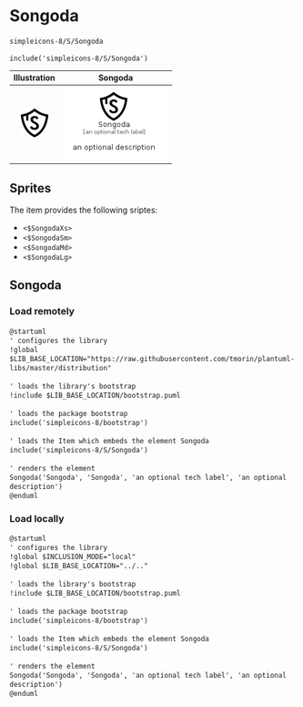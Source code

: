 # Songoda


```text
simpleicons-8/S/Songoda
```

```text
include('simpleicons-8/S/Songoda')
```



| Illustration | Songoda |
| :---: | :---: |
| ![illustration for Illustration](../../simpleicons-8/S/Songoda.png) | ![illustration for Songoda](../../simpleicons-8/S/Songoda.Local.png) |



## Sprites
The item provides the following sriptes:

- `<$SongodaXs>`
- `<$SongodaSm>`
- `<$SongodaMd>`
- `<$SongodaLg>`





## Songoda

### Load remotely
```plantuml
@startuml
' configures the library
!global $LIB_BASE_LOCATION="https://raw.githubusercontent.com/tmorin/plantuml-libs/master/distribution"

' loads the library's bootstrap
!include $LIB_BASE_LOCATION/bootstrap.puml

' loads the package bootstrap
include('simpleicons-8/bootstrap')

' loads the Item which embeds the element Songoda
include('simpleicons-8/S/Songoda')

' renders the element
Songoda('Songoda', 'Songoda', 'an optional tech label', 'an optional description')
@enduml
```

### Load locally
```plantuml
@startuml
' configures the library
!global $INCLUSION_MODE="local"
!global $LIB_BASE_LOCATION="../.."

' loads the library's bootstrap
!include $LIB_BASE_LOCATION/bootstrap.puml

' loads the package bootstrap
include('simpleicons-8/bootstrap')

' loads the Item which embeds the element Songoda
include('simpleicons-8/S/Songoda')

' renders the element
Songoda('Songoda', 'Songoda', 'an optional tech label', 'an optional description')
@enduml
```

